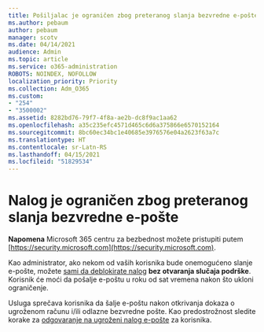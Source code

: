 ```yaml
---
title: Pošiljalac je ograničen zbog preteranog slanja bezvredne e-pošte
ms.author: pebaum
author: pebaum
manager: scotv
ms.date: 04/14/2021
audience: Admin
ms.topic: article
ms.service: o365-administration
ROBOTS: NOINDEX, NOFOLLOW
localization_priority: Priority
ms.collection: Adm_O365
ms.custom:
- "254"
- "3500002"
ms.assetid: 8282bd76-79f7-4f8a-ae2b-dc8f9ac1aa62
ms.openlocfilehash: a35c235efc4571d465c6d6a375866e6570152164
ms.sourcegitcommit: 8bc60ec34bc1e40685e3976576e04a2623f63a7c
ms.translationtype: HT
ms.contentlocale: sr-Latn-RS
ms.lasthandoff: 04/15/2021
ms.locfileid: "51829534"
---
```

# <a name="account-is-restricted-for-sending-too-much-spam"></a>Nalog je ograničen zbog preteranog slanja bezvredne e-pošte

**Napomena** Microsoft 365 centru za bezbednost možete pristupiti putem [https://security.microsoft.com](https://security.microsoft.com).

Kao administrator, ako nekom od vaših korisnika bude onemogućeno slanje e-pošte, možete [sami da deblokirate nalog](https://security.microsoft.com/?hash=/restrictedusers) **bez otvaranja slučaja podrške**. Korisnik će moći da pošalje e-poštu u roku od sat vremena nakon što ukloni ograničenje.

Usluga sprečava korisnika da šalje e-poštu nakon otkrivanja dokaza o ugroženom računu i/ili odlazne bezvredne pošte. Kao predostrožnost sledite korake za [odgovaranje na ugroženi nalog e-pošte](https://docs.microsoft.com/microsoft-365/security/office-365-security/responding-to-a-compromised-email-account) za korisnika.
